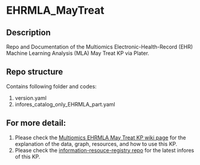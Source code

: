 # EHRMLA_MayTreat

## Description
Repo and Documentation of the Multiomics Electronic-Health-Record (EHR) Machine Learning Analysis (MLA) May Treat KP via Plater.

## Repo structure
Contains following folder and codes:
1. version.yaml
2. infores_catalog_only_EHRMLA_part.yaml


## For more detail:
1. Please check the [Multiomics EHRMLA May Treat KP wiki page](https://github.com/NCATSTranslator/Translator-All/wiki/Multiomics-EHRMLA-May-Treat-KP) for the explanation of the data, graph, resources, and how to use this KP.
2. Please check the [information-resouce-registry repo](https://github.com/biolink/information-resource-registry) for the latest infores of this KP.
